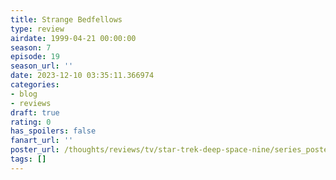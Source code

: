 ```yaml
---
title: Strange Bedfellows
type: review
airdate: 1999-04-21 00:00:00
season: 7
episode: 19
season_url: ''
date: 2023-12-10 03:35:11.366974
categories:
- blog
- reviews
draft: true
rating: 0
has_spoilers: false
fanart_url: ''
poster_url: /thoughts/reviews/tv/star-trek-deep-space-nine/series_poster.jpg
tags: []
---
```


